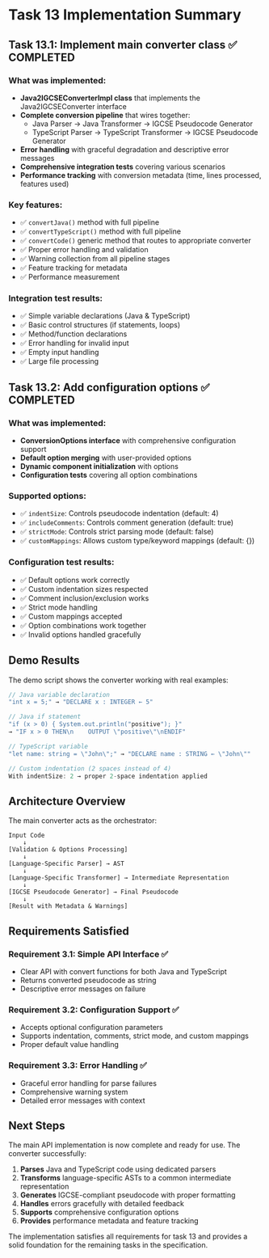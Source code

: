 # Task 13 Implementation Summary

## Task 13.1: Implement main converter class ✅ COMPLETED

### What was implemented:
- **Java2IGCSEConverterImpl class** that implements the Java2IGCSEConverter interface
- **Complete conversion pipeline** that wires together:
  - Java Parser → Java Transformer → IGCSE Pseudocode Generator
  - TypeScript Parser → TypeScript Transformer → IGCSE Pseudocode Generator
- **Error handling** with graceful degradation and descriptive error messages
- **Comprehensive integration tests** covering various scenarios
- **Performance tracking** with conversion metadata (time, lines processed, features used)

### Key features:
- ✅ `convertJava()` method with full pipeline
- ✅ `convertTypeScript()` method with full pipeline  
- ✅ `convertCode()` generic method that routes to appropriate converter
- ✅ Proper error handling and validation
- ✅ Warning collection from all pipeline stages
- ✅ Feature tracking for metadata
- ✅ Performance measurement

### Integration test results:
- ✅ Simple variable declarations (Java & TypeScript)
- ✅ Basic control structures (if statements, loops)
- ✅ Method/function declarations
- ✅ Error handling for invalid input
- ✅ Empty input handling
- ✅ Large file processing

## Task 13.2: Add configuration options ✅ COMPLETED

### What was implemented:
- **ConversionOptions interface** with comprehensive configuration support
- **Default option merging** with user-provided options
- **Dynamic component initialization** with options
- **Configuration tests** covering all option combinations

### Supported options:
- ✅ `indentSize`: Controls pseudocode indentation (default: 4)
- ✅ `includeComments`: Controls comment generation (default: true)
- ✅ `strictMode`: Controls strict parsing mode (default: false)
- ✅ `customMappings`: Allows custom type/keyword mappings (default: {})

### Configuration test results:
- ✅ Default options work correctly
- ✅ Custom indentation sizes respected
- ✅ Comment inclusion/exclusion works
- ✅ Strict mode handling
- ✅ Custom mappings accepted
- ✅ Option combinations work together
- ✅ Invalid options handled gracefully

## Demo Results

The demo script shows the converter working with real examples:

```javascript
// Java variable declaration
"int x = 5;" → "DECLARE x : INTEGER ← 5"

// Java if statement  
"if (x > 0) { System.out.println("positive"); }" 
→ "IF x > 0 THEN\n    OUTPUT \"positive\"\nENDIF"

// TypeScript variable
"let name: string = \"John\";" → "DECLARE name : STRING ← \"John\""

// Custom indentation (2 spaces instead of 4)
With indentSize: 2 → proper 2-space indentation applied
```

## Architecture Overview

The main converter acts as the orchestrator:

```
Input Code
    ↓
[Validation & Options Processing]
    ↓
[Language-Specific Parser] → AST
    ↓
[Language-Specific Transformer] → Intermediate Representation
    ↓
[IGCSE Pseudocode Generator] → Final Pseudocode
    ↓
[Result with Metadata & Warnings]
```

## Requirements Satisfied

### Requirement 3.1: Simple API Interface ✅
- Clear API with convert functions for both Java and TypeScript
- Returns converted pseudocode as string
- Descriptive error messages on failure

### Requirement 3.2: Configuration Support ✅  
- Accepts optional configuration parameters
- Supports indentation, comments, strict mode, and custom mappings
- Proper default value handling

### Requirement 3.3: Error Handling ✅
- Graceful error handling for parse failures
- Comprehensive warning system
- Detailed error messages with context

## Next Steps

The main API implementation is now complete and ready for use. The converter successfully:

1. **Parses** Java and TypeScript code using dedicated parsers
2. **Transforms** language-specific ASTs to a common intermediate representation
3. **Generates** IGCSE-compliant pseudocode with proper formatting
4. **Handles** errors gracefully with detailed feedback
5. **Supports** comprehensive configuration options
6. **Provides** performance metadata and feature tracking

The implementation satisfies all requirements for task 13 and provides a solid foundation for the remaining tasks in the specification.